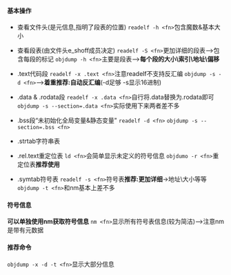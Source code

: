 #### 基本操作
- 查看文件头(是元信息,指明了段表的位置)
`readelf -h <fn>`包含魔数&基本大小

- 查看段表(由文件头e_shoff成员决定)
`readelf -S <fn>`更加详细的段表-->包含每段的标记
`objdump -h <fn>`主要是段表-->**每个段的大小\索引\地址\偏移**

- .text代码段
`readelf -x .text <fn>`注意readelf不支持反汇编
`objdump -s -d <fn>`-->**着重推荐:自动反汇编**(-d足够 -s显示16进制)

- .data & .rodata段
`readelf -x .data <fn>`自行将.data替换为.rodata即可
`objdump -s --section=.data <fn>`实际使用下来两者差不多

- .bss段“未初始化全局变量&静态变量"
`readelf -d <fn>`
`objdump -s --section=.bss <fn>`

- .strtab字符串表

- .rel.text重定位表
`ld <fn>`会简单显示未定义的符号信息
`objdumo -r <fn>`重定位表**推荐使用**

- .symtab符号表
`readelf -s <fn>`符号表**推荐:更加详细**->地址\大小等等
`objdump -t <fn>`和nm基本上差不多

#### 符号信息
**可以单独使用nm获取符号信息**
`nm <fn>`显示所有符号表信息(较为简洁)-->注意nm是带有元数据

#### 推荐命令
`objdump -x -d -t <fn>`显示大部分信息
